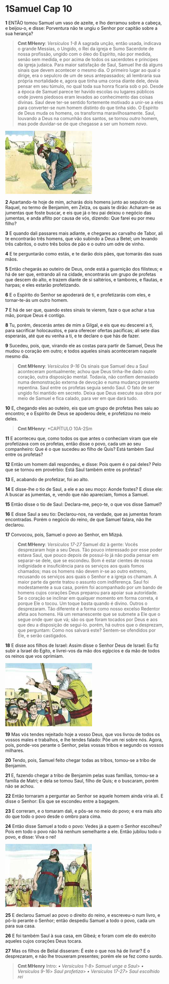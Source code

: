 # 1Samuel Cap 10

**1** 	ENTÃO tomou Samuel um vaso de azeite, e lho derramou sobre a cabeça, e beijou-o, e disse: Porventura não te ungiu o Senhor por capitão sobre a sua herança?

> **Cmt MHenry**: *Versículos 1-8* A sagrada unção, então usada, indicava o grande Messias, o Ungido, o Rei da igreja e Sumo Sacerdote de nossa profissão, ungido com o óleo do Espírito, não por medida, senão sem medida, e por acima de todos os sacerdotes e príncipes da igreja judaica. Para maior satisfação de Saul, Samuel lhe dá alguns sinais que devem acontecer o mesmo dia. O primeiro lugar ao qual o dirige, era o sepulcro de um de seus antepassados; ali lembraria sua própria mortalidade e, agora que tinha uma coroa diante dele, devia pensar em seu túmulo, no qual toda sua honra ficaria sob o pó. Desde a época de Samuel parece ter havido escolas ou lugares públicos onde jovens piedosos eram levados ao conhecimento das coisas divinas. Saul deve ter-se sentido fortemente motivado a unir-se a eles para converter-se num homem distinto do que tinha sido. O Espírito de Deus muda os homens, os transforma maravilhosamente. Saul, louvando a Deus na comunhão dos santos, se tornou *outro* homem, mas pode duvidar-se de que chegasse a ser um homem *novo*.

![](../Images/SweetPublishing/9-10-1.jpg) 

**2** 	Apartando-te hoje de mim, acharás dois homens junto ao sepulcro de Raquel, no termo de Benjamim, em Zelza, os quais te dirão: Acharam-se as jumentas que foste buscar, e eis que já o teu pai deixou o negócio das jumentas, e anda aflito por causa de vós, dizendo: Que farei eu por meu filho?

**3** 	E quando dali passares mais adiante, e chegares ao carvalho de Tabor, ali te encontrarão três homens, que vão subindo a Deus a Betel; um levando três cabritos, o outro três bolos de pão e o outro um odre de vinho.

**4** 	E te perguntarão como estás, e te darão dois pães, que tomarás das suas mãos.

**5** 	Então chegarás ao outeiro de Deus, onde está a guarnição dos filisteus; e há de ser que, entrando ali na cidade, encontrarás um grupo de profetas que descem do alto, e trazem diante de si saltérios, e tambores, e flautas, e harpas; e eles estarão profetizando.

**6** 	E o Espírito do Senhor se apoderará de ti, e profetizarás com eles, e tornar-te-ás um outro homem.

**7** 	E há de ser que, quando estes sinais te vierem, faze o que achar a tua mão, porque Deus é contigo.

**8** 	Tu, porém, descerás antes de mim a Gilgal, e eis que eu descerei a ti, para sacrificar holocaustos, e para oferecer ofertas pacíficas; ali sete dias esperarás, até que eu venha a ti, e te declare o que hás de fazer.

**9** 	Sucedeu, pois, que, virando ele as costas para partir de Samuel, Deus lhe mudou o coração em outro; e todos aqueles sinais aconteceram naquele mesmo dia.

> **Cmt MHenry**: *Versículos 9-16* Os sinais que Samuel deu a Saul aconteceram pontualmente; achou que Deus tinha-lhe dado outro coração, outra disposição mental. Todavia, não confiem demasiado numa demonstração externa de devoção e numa mudança presente repentina. Saul entre os profetas seguia sendo Saul. O fato de ser ungido foi mantido em secreto. Deixa que Deus execute sua obra por meio de Samuel e fica calado, para ver em que dará tudo.

**10** 	E, chegando eles ao outeiro, eis que um grupo de profetas lhes saiu ao encontro; e o Espírito de Deus se apoderou dele, e profetizou no meio deles.

> **Cmt MHenry**: *CAPÍTULO 10A-2Sm

**11** 	E aconteceu que, como todos os que antes o conheciam viram que ele profetizava com os profetas, então disse o povo, cada um ao seu companheiro: Que é o que sucedeu ao filho de Quis? Está também Saul entre os profetas?

**12** 	Então um homem dali respondeu, e disse: Pois quem é o pai deles? Pelo que se tornou em provérbio: Está Saul também entre os profetas?

**13** 	E, acabando de profetizar, foi ao alto.

**14** 	E disse-lhe o tio de Saul, a ele e ao seu moço: Aonde fostes? E disse ele: A buscar as jumentas, e, vendo que não apareciam, fomos a Samuel.

**15** 	Então disse o tio de Saul: Declara-me, peço-te, o que vos disse Samuel?

**16** 	E disse Saul a seu tio: Declarou-nos, na verdade, que as jumentas foram encontradas. Porém o negócio do reino, de que Samuel falara, não lhe declarou.

**17** 	Convocou, pois, Samuel o povo ao Senhor, em Mizpá.

> **Cmt MHenry**: *Versículos 17-27* Samuel diz à gente: Vocês desprezaram hoje a seu Deus. Tão pouco interessado por esse poder estava Saul, que pouco depois de possuí-lo já não podia pensar em separar-se dele, que se escondeu. Bom é estar cientes de nossa indignidade e insuficiência para os serviços aos quais fomos chamados; mas os homens não devem ir-se ao outro extremo, recusando os serviços aos quais o Senhor e a igreja os chamam. A maior parte da gente tratou o assunto com indiferença. Saul foi modestamente a sua casa, porém foi acompanhado por um bando de homens cujos corações Deus preparou para apoiar sua autoridade. Se o coração se inclinar em qualquer momento em forma correta, é porque Ele o tocou. Um toque basta quando é divino. Outros o desprezaram. Tão diferente é a forma como nosso excelso Redentor afeta aos homens. Há um remanescente que se submete a Ele que o segue onde quer que vá; são os que foram tocados por Deus e aos que deu a disposição de segui-lo. porém, há outros que o desprezam, que perguntam: Como nos salvará este? Sentem-se ofendidos por Ele, e serão castigados.

**18** 	E disse aos filhos de Israel: Assim disse o Senhor Deus de Israel: Eu fiz subir a Israel do Egito, e livrei-vos da mão dos egípcios e da mão de todos os reinos que vos oprimiam.

![](../Images/SweetPublishing/9-10-2.jpg) 

**19** 	Mas vós tendes rejeitado hoje a vosso Deus, que vos livrou de todos os vossos males e trabalhos, e lhe tendes falado: Põe um rei sobre nós. Agora, pois, ponde-vos perante o Senhor, pelas vossas tribos e segundo os vossos milhares.

**20** 	Tendo, pois, Samuel feito chegar todas as tribos, tomou-se a tribo de Benjamim.

**21** 	E, fazendo chegar a tribo de Benjamim pelas suas famílias, tomou-se a família de Matri; e dela se tomou Saul, filho de Quis; e o buscaram, porém não se achou.

**22** 	Então tornaram a perguntar ao Senhor se aquele homem ainda viria ali. E disse o Senhor: Eis que se escondeu entre a bagagem.

**23** 	E correram, e o tomaram dali, e pôs-se no meio do povo; e era mais alto do que todo o povo desde o ombro para cima.

**24** 	Então disse Samuel a todo o povo: Vedes já a quem o Senhor escolheu? Pois em todo o povo não há nenhum semelhante a ele. Então jubilou todo o povo, e disse: Viva o rei!

![](../Images/SweetPublishing/9-10-3.jpg) 

**25** 	E declarou Samuel ao povo o direito do reino, e escreveu-o num livro, e pô-lo perante o Senhor; então despediu Samuel a todo o povo, cada um para sua casa.

**26** 	E foi também Saul à sua casa, em Gibeá; e foram com ele do exército aqueles cujos corações Deus tocara.

**27** 	Mas os filhos de Belial disseram: É este o que nos há de livrar? E o desprezaram, e não lhe trouxeram presentes; porém ele se fez como surdo.


> **Cmt MHenry** Intro: *• Versículos 1-8*> *Samuel unge a Saul*> *• Versículos 9-16*> *Saul profetiza*> *• Versículos 17-27*> *Saul escolhido rei*